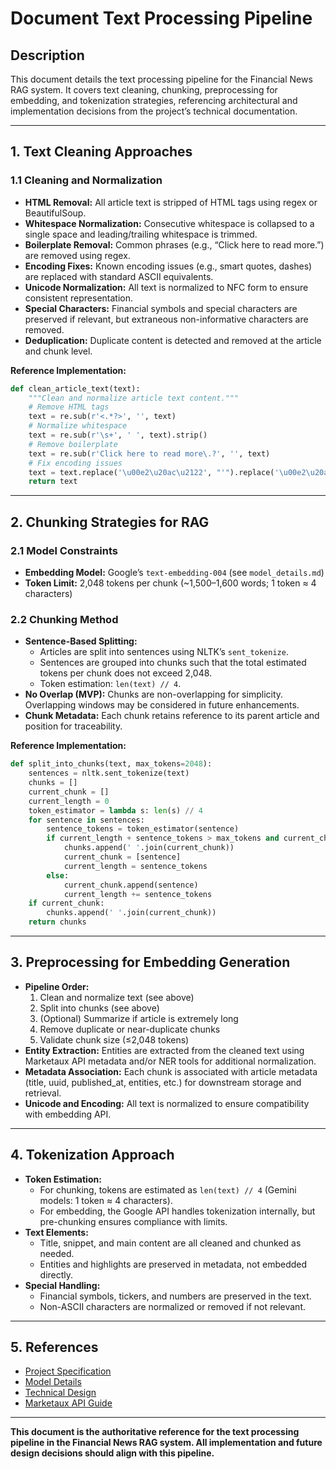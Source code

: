 # Document Text Processing Pipeline

## Description
This document details the text processing pipeline for the Financial News RAG system. It covers text cleaning, chunking, preprocessing for embedding, and tokenization strategies, referencing architectural and implementation decisions from the project’s technical documentation.

---

## 1. Text Cleaning Approaches

### 1.1 Cleaning and Normalization
- **HTML Removal:** All article text is stripped of HTML tags using regex or BeautifulSoup.
- **Whitespace Normalization:** Consecutive whitespace is collapsed to a single space and leading/trailing whitespace is trimmed.
- **Boilerplate Removal:** Common phrases (e.g., “Click here to read more.”) are removed using regex.
- **Encoding Fixes:** Known encoding issues (e.g., smart quotes, dashes) are replaced with standard ASCII equivalents.
- **Unicode Normalization:** All text is normalized to NFC form to ensure consistent representation.
- **Special Characters:** Financial symbols and special characters are preserved if relevant, but extraneous non-informative characters are removed.
- **Deduplication:** Duplicate content is detected and removed at the article and chunk level.

**Reference Implementation:**
```python
def clean_article_text(text):
    """Clean and normalize article text content."""
    # Remove HTML tags
    text = re.sub(r'<.*?>', '', text)
    # Normalize whitespace
    text = re.sub(r'\s+', ' ', text).strip()
    # Remove boilerplate
    text = re.sub(r'Click here to read more\.?', '', text)
    # Fix encoding issues
    text = text.replace('\u00e2\u20ac\u2122', "'").replace('\u00e2\u20ac\u0153', '"').replace('\u00e2\u20ac', '"')
    return text
```

---

## 2. Chunking Strategies for RAG

### 2.1 Model Constraints
- **Embedding Model:** Google’s `text-embedding-004` (see `model_details.md`)
- **Token Limit:** 2,048 tokens per chunk (~1,500–1,600 words; 1 token ≈ 4 characters)

### 2.2 Chunking Method
- **Sentence-Based Splitting:**
  - Articles are split into sentences using NLTK’s `sent_tokenize`.
  - Sentences are grouped into chunks such that the total estimated tokens per chunk does not exceed 2,048.
  - Token estimation: `len(text) // 4`.
- **No Overlap (MVP):** Chunks are non-overlapping for simplicity. Overlapping windows may be considered in future enhancements.
- **Chunk Metadata:** Each chunk retains reference to its parent article and position for traceability.

**Reference Implementation:**
```python
def split_into_chunks(text, max_tokens=2048):
    sentences = nltk.sent_tokenize(text)
    chunks = []
    current_chunk = []
    current_length = 0
    token_estimator = lambda s: len(s) // 4
    for sentence in sentences:
        sentence_tokens = token_estimator(sentence)
        if current_length + sentence_tokens > max_tokens and current_chunk:
            chunks.append(' '.join(current_chunk))
            current_chunk = [sentence]
            current_length = sentence_tokens
        else:
            current_chunk.append(sentence)
            current_length += sentence_tokens
    if current_chunk:
        chunks.append(' '.join(current_chunk))
    return chunks
```

---

## 3. Preprocessing for Embedding Generation

- **Pipeline Order:**
  1. Clean and normalize text (see above)
  2. Split into chunks (see above)
  3. (Optional) Summarize if article is extremely long
  4. Remove duplicate or near-duplicate chunks
  5. Validate chunk size (≤2,048 tokens)
- **Entity Extraction:** Entities are extracted from the cleaned text using Marketaux API metadata and/or NER tools for additional normalization.
- **Metadata Association:** Each chunk is associated with article metadata (title, uuid, published_at, entities, etc.) for downstream storage and retrieval.
- **Unicode and Encoding:** All text is normalized to ensure compatibility with embedding API.

---

## 4. Tokenization Approach

- **Token Estimation:**
  - For chunking, tokens are estimated as `len(text) // 4` (Gemini models: 1 token ≈ 4 characters).
  - For embedding, the Google API handles tokenization internally, but pre-chunking ensures compliance with limits.
- **Text Elements:**
  - Title, snippet, and main content are all cleaned and chunked as needed.
  - Entities and highlights are preserved in metadata, not embedded directly.
- **Special Handling:**
  - Financial symbols, tickers, and numbers are preserved in the text.
  - Non-ASCII characters are normalized or removed if not relevant.

---

## 5. References
- [Project Specification](./project_spec.md)
- [Model Details](./model_details.md)
- [Technical Design](./technical_design.md)
- [Marketaux API Guide](./marketaux_api.md)

---

**This document is the authoritative reference for the text processing pipeline in the Financial News RAG system. All implementation and future design decisions should align with this pipeline.**
